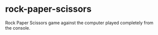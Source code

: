 # rock-paper-scissors
Rock Paper Scissors game against the computer played completely from the console.
